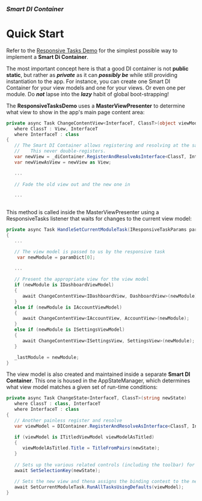 ### *Smart DI Container*
# Quick Start

Refer to the [Responsive Tasks Demo](https://github.com/marcusts/Com.MarcusTS.ResponsiveTasksDemo) for the simplest possible way to implement a **Smart Di Container**.

The most important concept here is that a good DI container is not **public static**, but rather as ***private*** as it can ***possibly be*** while still providing instantiation to the app.  For instance, you can create one Smart DI Container for your view models and one for your views. Or even one per module.  Do ***not*** lapse into the ***lazy*** habit of global boot-strapping!

The **ResponsiveTasksDemo** uses a **MasterViewPresenter** to determine what view to show in the app's main page content area:

```csharp
private async Task ChangeContentView<InterfaceT, ClassT>(object viewModel)
   where ClassT : View, InterfaceT
   where InterfaceT : class
{
   // The Smart DI Container allows registering and resolving at the same time !!!
   //    This never double-registers.
   var newView = _diContainer.RegisterAndResolveAsInterface<ClassT, InterfaceT>();
   var newViewAsView = newView as View;

   ...
   
   // Fade the old view out and the new one in

   ... 
   
```

This method is called inside the MasterViewPresenter using a ResponsiveTasks listener that waits for changes to the current view model:

```csharp
private async Task HandleSetCurrentModuleTask(IResponsiveTaskParams paramDict)
{
   ...

   // The view model is passed to us by the responsive task
    var newModule = paramDict[0];

   ...
   
   // Present the appropriate view for the view model
   if (newModule is IDashboardViewModel)
   {
      await ChangeContentView<IDashboardView, DashboardView>(newModule);
   }
   else if (newModule is IAccountViewModel)
   {
      await ChangeContentView<IAccountView, AccountView>(newModule);
   }
   else if (newModule is ISettingsViewModel)
   {
      await ChangeContentView<ISettingsView, SettingsView>(newModule);
   }

   _lastModule = newModule;
}
```

The view model is also created and maintained inside a separate **Smart DI Container**.  This one is housed in the AppStateManager, which determines what view model matches a given set of run-time conditions:

```csharp
private async Task ChangeState<InterfaceT, ClassT>(string newState)
   where ClassT : class, InterfaceT
   where InterfaceT : class
{
   // Another painless register and resolve
   var viewModel = DIContainer.RegisterAndResolveAsInterface<ClassT, InterfaceT>();

   if (viewModel is ITitledViewModel viewModelAsTitled)
   {
      viewModelAsTitled.Title = TitleFromPairs(newState);
   }
   
   // Sets up the various related controls (including the toolbar) for the view model
   await SetSelectionKey(newState);

   // Sets the new view and thena assigns the binding contest to the new view model.
   await SetCurrentModuleTask.RunAllTasksUsingDefaults(viewModel);
}
```


